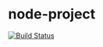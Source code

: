 # node-project

[![Build Status](https://travis-ci.com/danielleadams/node-project.svg?branch=master)](https://travis-ci.com/danielleadams/node-project)
